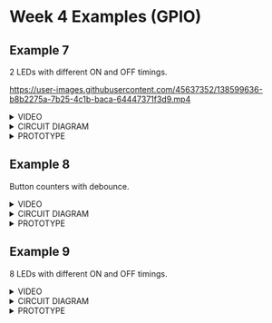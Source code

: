 # Week 4 Examples (GPIO)
## Example 7

2 LEDs with different ON and OFF timings.


https://user-images.githubusercontent.com/45637352/138599636-b8b2275a-7b25-4c1b-baca-64447371f3d9.mp4


<details>
<summary>VIDEO</summary>
<<<<<<< HEAD
<img src="https://youtu.be/PbuyJPiJtcE">
=======

>>>>>>> 27d19c4d22e27a434df58a1d530f63f567b9b24f
</details>






<details>
<summary>CIRCUIT DIAGRAM</summary>
<img src="./Ex 7/Circuit Diagram.PNG">
</details>

<details>
<summary>PROTOTYPE</summary>
<img src="./Ex 7/Prototype.jpg">
</details>

## Example 8 

Button counters with debounce.

<details>
<summary>VIDEO</summary>
<img src="https://youtu.be/JJL-JmSL5pU">
</details>

<details>
<summary>CIRCUIT DIAGRAM</summary>
<img src="./Ex 8/Circuit Diagram.PNG">
</details>

<details>
<summary>PROTOTYPE</summary>
<img src="./Ex 8/Prototype.jpg">
</details>

## Example 9

8 LEDs with different ON and OFF timings.

<details>
<summary>VIDEO</summary>
<img src="https://youtu.be/OxGUM3Fc_LA">
</details>

<details>
<summary>CIRCUIT DIAGRAM</summary>
<img src="./Ex 9/Circuit Diagram.PNG">
</details>

<details>
<summary>PROTOTYPE</summary>
<img src="./Ex 9/Prototype.jpg">
</details>
